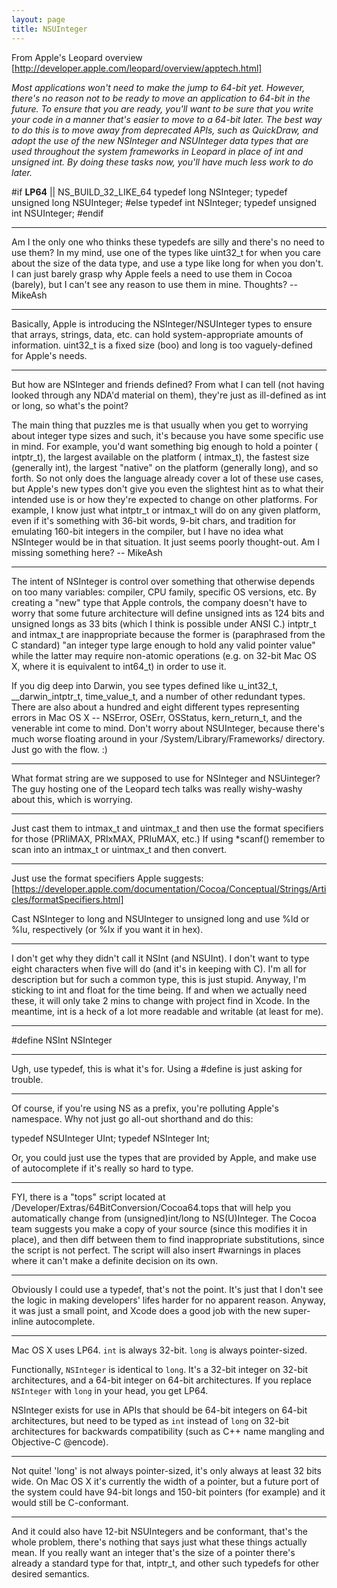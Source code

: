 ```yaml
---
layout: page
title: NSUInteger
---
```


From Apple's Leopard overview [http://developer.apple.com/leopard/overview/apptech.html]

*Most applications won't need to make the jump to 64-bit yet. However, there's no reason not to be ready to move an application to 64-bit in the future. To ensure that you are ready, you'll want to be sure that you write your code in a manner that's easier to move to a 64-bit later. The best way to do this is to move away from deprecated APIs, such as QuickDraw, and adopt the use of the new NSInteger and NSUInteger data types that are used throughout the system frameworks in Leopard in place of int and unsigned int. By doing these tasks now, you'll have much less work to do later.*

    
#if __LP64__ || NS_BUILD_32_LIKE_64
typedef long NSInteger;
typedef unsigned long NSUInteger;
#else
typedef int NSInteger;
typedef unsigned int NSUInteger;
#endif


----
Am I the only one who thinks these typedefs are silly and there's no need to use them? In my mind, use one of the types like     uint32_t for when you care about the size of the data type, and use a type like     long for when you don't. I can just barely grasp why Apple feels a need to use them in Cocoa (barely), but I can't see any reason to use them in mine. Thoughts? -- MikeAsh

----
Basically, Apple is introducing the NSInteger/NSUInteger types to ensure that arrays, strings, data, etc. can hold system-appropriate amounts of information. uint32_t is a fixed size (boo) and long is too vaguely-defined for Apple's needs.

----
But how are NSInteger and friends defined? From what I can tell (not having looked through any NDA'd material on them), they're just as ill-defined as int or long, so what's the point?

The main thing that puzzles me is that usually when you get to worrying about integer type sizes and such, it's because you have some specific use in mind. For example, you'd want something big enough to hold a pointer (    intptr_t), the largest available on the platform (    intmax_t), the fastest size (generally     int), the largest "native" on the platform (generally     long), and so forth. So not only does the language already cover a lot of these use cases, but Apple's new types don't give you even the slightest hint as to what their intended use is or how they're expected to change on other platforms. For example, I know just what     intptr_t or     intmax_t will do on any given platform, even if it's something with 36-bit words, 9-bit chars, and tradition for emulating 160-bit integers in the compiler, but I have no idea what NSInteger would be in that situation. It just seems poorly thought-out. Am I missing something here? -- MikeAsh

----

The intent of NSInteger is control over something that otherwise depends on too many variables: compiler, CPU family, specific OS versions, etc. By creating a "new" type that Apple controls, the company doesn't have to worry that some future architecture will define unsigned ints as 124 bits and unsigned longs as 33 bits (which I think is possible under ANSI C.) intptr_t and intmax_t are inappropriate because the former is (paraphrased from the C standard) "an integer type large enough to hold any valid pointer value" while the latter may require non-atomic operations (e.g. on 32-bit Mac OS X, where it is equivalent to int64_t) in order to use it.

If you dig deep into Darwin, you see types defined like u_int32_t, __darwin_intptr_t, time_value_t, and a number of other redundant types. There are also about a hundred and eight different types representing errors in Mac OS X -- NSError, OSErr, OSStatus, kern_return_t, and the venerable int come to mind. Don't worry about NSUInteger, because there's much worse floating around in your /System/Library/Frameworks/ directory. Just go with the flow. :)

----
What format string are we supposed to use for NSInteger and NSUinteger?  The guy hosting one of the Leopard tech talks was really wishy-washy about this, which is worrying.

----

Just cast them to intmax_t and uintmax_t and then use the format specifiers for those (PRIiMAX, PRIxMAX, PRIuMAX, etc.) If using *scanf() remember to scan into an intmax_t or uintmax_t and then convert.

----

Just use the format specifiers Apple suggests: [https://developer.apple.com/documentation/Cocoa/Conceptual/Strings/Articles/formatSpecifiers.html]

Cast NSInteger to     long and NSUInteger to     unsigned long and use %ld or %lu, respectively (or %lx if you want it in hex).

----

I don't get why they didn't call it NSInt (and NSUInt). I don't want to type eight characters when five will do (and it's in keeping with C). I'm all for description but for such a common type, this is just stupid. Anyway, I'm sticking to int and float for the time being. If and when we actually need these, it will only take 2 mins to change with project find in Xcode. In the meantime, int is a heck of a lot more readable and writable (at least for me).

----

    
#define NSInt NSInteger


----
Ugh, use     typedef, this is what it's for. Using a     #define is just asking for trouble.

----

Of course, if you're using NS as a prefix, you're polluting Apple's namespace. Why not just go all-out shorthand and do this:

    
typedef NSUInteger UInt;
typedef NSInteger Int;


Or, you could just use the types that are provided by Apple, and make use of autocomplete if it's really so hard to type.

----

FYI, there is a "tops" script located at /Developer/Extras/64BitConversion/Cocoa64.tops that will help you automatically change from (unsigned)int/long to NS(U)Integer. The Cocoa team suggests you make a copy of your source (since this modifies it in place), and then diff between them to find inappropriate substitutions, since the script is not perfect. The script will also insert #warnings in places where it can't make a definite decision on its own.

----

Obviously I could use a typedef, that's not the point. It's just that I don't see the logic in making developers' lifes harder for no apparent reason. Anyway, it was just a small point, and Xcode does a good job with the new super-inline autocomplete.

----

Mac OS X uses LP64. `int` is always 32-bit. `long` is always pointer-sized. 

Functionally, `NSInteger` is identical to `long`. It's a 32-bit integer 
on 32-bit architectures, and a 64-bit integer on 64-bit architectures. 
If you replace `NSInteger` with `long` in your head, you get LP64. 

NSInteger exists for use in APIs that should be 64-bit integers on 
64-bit architectures, but need to be typed as `int` instead of `long` 
on 32-bit architectures for backwards compatibility (such as C++ name 
mangling and Objective-C @encode). 

----

Not quite! 'long' is not always pointer-sized, it's only always at least 32 bits wide. On Mac OS X it's currently the width of a pointer, but a future port of the system could have 94-bit longs and 150-bit pointers (for example) and it would still be C-conformant.

----
And it could also have 12-bit NSUInteger<nowiki/>s and be conformant, that's the whole problem, there's nothing that says just what these things actually mean. If you really want an integer that's the size of a pointer there's already a standard type for that,     intptr_t, and other such typedefs for other desired semantics.


